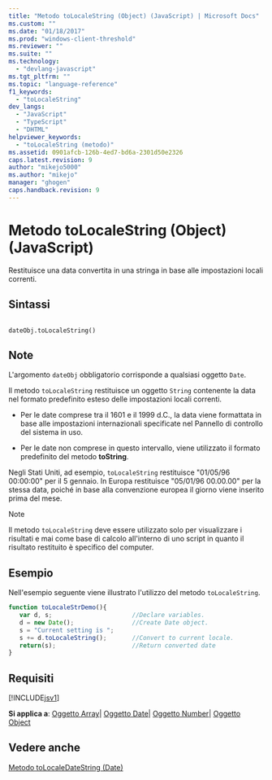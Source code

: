 ```yaml
---
title: "Metodo toLocaleString (Object) (JavaScript) | Microsoft Docs"
ms.custom: ""
ms.date: "01/18/2017"
ms.prod: "windows-client-threshold"
ms.reviewer: ""
ms.suite: ""
ms.technology: 
  - "devlang-javascript"
ms.tgt_pltfrm: ""
ms.topic: "language-reference"
f1_keywords: 
  - "toLocaleString"
dev_langs: 
  - "JavaScript"
  - "TypeScript"
  - "DHTML"
helpviewer_keywords: 
  - "toLocaleString (metodo)"
ms.assetid: 0901afcb-126b-4ed7-bd6a-2301d50e2326
caps.latest.revision: 9
author: "mikejo5000"
ms.author: "mikejo"
manager: "ghogen"
caps.handback.revision: 9
---
```

# Metodo toLocaleString (Object) (JavaScript)
Restituisce una data convertita in una stringa in base alle impostazioni locali correnti.  
  
## Sintassi  
  
```  
  
dateObj.toLocaleString()   
```  
  
## Note  
 L'argomento `dateObj` obbligatorio corrisponde a qualsiasi oggetto `Date`.  
  
 Il metodo `toLocaleString` restituisce un oggetto `String` contenente la data nel formato predefinito esteso delle impostazioni locali correnti.  
  
-   Per le date comprese tra il 1601 e il 1999 d.C., la data viene formattata in base alle impostazioni internazionali specificate nel Pannello di controllo del sistema in uso.  
  
-   Per le date non comprese in questo intervallo, viene utilizzato il formato predefinito del metodo **toString**.  
  
 Negli Stati Uniti, ad esempio, `toLocaleString` restituisce "01\/05\/96 00:00:00" per il 5 gennaio.  In Europa restituisce "05\/01\/96 00.00.00" per la stessa data, poiché in base alla convenzione europea il giorno viene inserito prima del mese.  
  
> [!NOTE]
>  Il metodo `toLocaleString` deve essere utilizzato solo per visualizzare i risultati e mai come base di calcolo all'interno di uno script in quanto il risultato restituito è specifico del computer.  
  
## Esempio  
 Nell'esempio seguente viene illustrato l'utilizzo del metodo `toLocaleString`.  
  
```javascript  
function toLocaleStrDemo(){     
   var d, s;                      //Declare variables.  
   d = new Date();                //Create Date object.  
   s = "Current setting is ";  
   s += d.toLocaleString();       //Convert to current locale.  
   return(s);                     //Return converted date  
}  
```  
  
## Requisiti  
 [!INCLUDE[jsv1](../../javascript/misc/includes/jsv1-md.md)]  
  
 **Si applica a**: [Oggetto Array](../../javascript/reference/array-object-javascript.md)&#124; [Oggetto Date](../../javascript/reference/date-object-javascript.md)&#124; [Oggetto Number](../../javascript/reference/number-object-javascript.md)&#124; [Oggetto Object](../../javascript/reference/object-object-javascript.md)  
  
## Vedere anche  
 [Metodo toLocaleDateString \(Date\)](../../javascript/reference/tolocaledatestring-method-date-javascript.md)